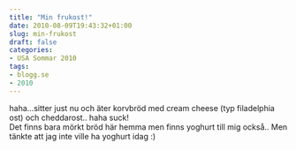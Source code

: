 ```yaml
---
title: "Min frukost!"
date: 2010-08-09T19:43:32+01:00
slug: min-frukost
draft: false
categories:
- USA Sommar 2010
tags:
- blogg.se
- 2010
---
```

haha...sitter just nu och äter korvbröd med cream cheese (typ filadelphia ost) och cheddarost.. haha suck!  
Det finns bara mörkt bröd här hemma men finns yoghurt till mig också.. Men tänkte att jag inte ville ha yoghurt idag :)